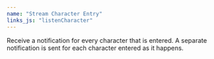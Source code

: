 ```yaml
---
name: "Stream Character Entry"
links_js: "listenCharacter"
---
```

Receive a notification for every character that is entered. A separate notification is sent for each character entered as it happens.
